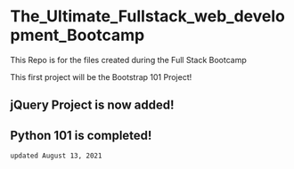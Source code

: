 # The_Ultimate_Fullstack_web_development_Bootcamp
This Repo is for the files created during the Full Stack Bootcamp

This first project will be the Bootstrap 101 Project!

## jQuery Project is now added!

## Python 101 is completed!
    updated August 13, 2021
